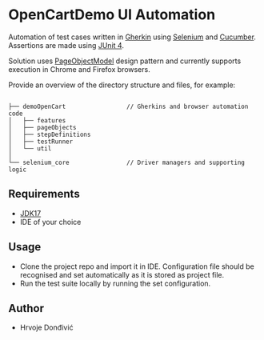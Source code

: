 # OpenCartDemo UI Automation

Automation of test cases written in [Gherkin](https://cucumber.io/docs/gherkin/) using [Selenium](https://www.selenium.dev) and [Cucumber](https://cucumber.io/docs/cucumber/). 
Assertions are made using [JUnit 4](https://junit.org/junit4/).

Solution uses [PageObjectModel](https://junit.org/junit4/) design pattern and currently supports execution in Chrome and Firefox browsers.

Provide an overview of the directory structure and files, for example:

```

├── demoOpenCart                 // Gherkins and browser automation code 
│   ├── features
│   ├── pageObjects
│   ├── stepDefinitions
│   ├── testRunner
│   └── util
│ 
└── selenium_core                // Driver managers and supporting logic

```

## Requirements

 - [JDK17](https://openjdk.java.net)
 - IDE of your choice

## Usage

 - Clone the project repo and import it in IDE. Configuration file should be recognised and set automatically as it is stored as project file.
 - Run the test suite locally by running the set configuration.



## Author

 - Hrvoje Donđivić
